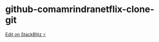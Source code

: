 # github-comamrindranetflix-clone-git

[Edit on StackBlitz ⚡️](https://stackblitz.com/edit/github-comamrindranetflix-clone-git)